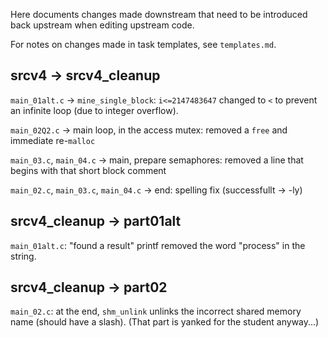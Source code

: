 Here documents changes made downstream that need to be introduced back upstream when editing upstream code.

For notes on changes made in task templates, see `templates.md`.

## srcv4 -> srcv4_cleanup

`main_01alt.c` -> `mine_single_block`: `i<=2147483647` changed to `<` to prevent an infinite loop (due to integer overflow).

`main_02Q2.c` -> main loop, in the access mutex: removed a `free` and immediate re-`malloc`

`main_03.c`, `main_04.c` -> main, prepare semaphores: removed a line that begins with that short block comment

`main_02.c`, `main_03.c`, `main_04.c` -> end: spelling fix (successfullt -> -ly)

## srcv4_cleanup -> part01alt

`main_01alt.c`: "found a result" printf removed the word "process" in the string.

## srcv4_cleanup -> part02

`main_02.c`: at the end, `shm_unlink` unlinks the incorrect shared memory name (should have a slash). (That part is yanked for the student anyway...)